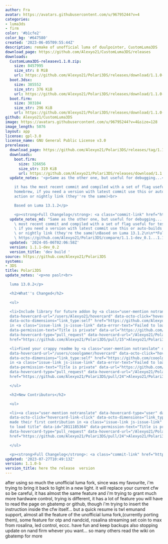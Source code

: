 ```yaml
---
author: Fra
avatar: https://avatars.githubusercontent.com/u/96795244?v=4
categories:
- luma3ds
- firm
color: '#b1cfe2'
color_bg: '#647580'
created: '2023-06-05T09:55:44Z'
description: remake of unofficial luma of duulpointer, CustomLuma3DS
download_page: https://github.com/Alexyo21/CustomLuma3DS/releases
downloads:
  CustomLuma3DS-releasev1.1.0.zip:
    size: 8457995
    size_str: 8 MiB
    url: https://github.com/Alexyo21/Polari3DS/releases/download/1.1.0-b/CustomLuma3DS-releasev1.1.0.zip
  boot.3dsx:
    size: 385552
    size_str: 376 KiB
    url: https://github.com/Alexyo21/Polari3DS/releases/download/1.1.0-b/boot.3dsx
  boot.firm:
    size: 303104
    size_str: 296 KiB
    url: https://github.com/Alexyo21/Polari3DS/releases/download/1.1.0-b/boot.firm
github: Alexyo21/CustomLuma3DS
image: https://avatars.githubusercontent.com/u/96795244?v=4&size=128
image_length: 5076
layout: app
license: gpl-3.0
license_name: GNU General Public License v3.0
prerelease:
  download_page: https://github.com/Alexyo21/Polari3DS/releases/tag/1.1.1-dev_0.2
  downloads:
    boot.firm:
      size: 326656
      size_str: 319 KiB
      url: https://github.com/Alexyo21/Polari3DS/releases/download/1.1.1-dev_0.2/boot.firm
  update_notes: '<p>Same as the other one, but useful for debugging...<br>

    it has the most recent commit and compiled with a set of flag useful for testing
    homebrew, if you need a version with latest commit use this or auto-builds from
    action or nightly link (they''re the same)<br>

    Based on Luma 13.1.2</p>

    <p><strong>Full Changelog</strong>: <a class="commit-link" href="https://github.com/Alexyo21/Polari3DS/compare/1.1.1-dev_0.1...1.1.1-dev_0.2">Alexyo21/Polari3DS@<tt>1.1.1-dev_0.1...1.1.1-dev_0.2</tt></a></p>'
  update_notes_md: "Same as the other one, but useful for debugging... \nit has the\
    \ most recent commit and compiled with a set of flag useful for testing homebrew,\
    \ if you need a version with latest commit use this or auto-builds from action\
    \ or nightly link (they're the same)\nBased on Luma 13.1.2\n\n**Full Changelog**:\
    \ https://github.com/Alexyo21/Polari3DS/compare/1.1.1-dev_0.1...1.1.1-dev_0.2"
  updated: '2024-05-06T02:06:58Z'
  version: 1.1.1-dev_0.2
  version_title: 'dev build '
source: https://github.com/Alexyo21/Polari3DS
systems:
- 3DS
title: Polari3DS
update_notes: '<p>no paslr<br>

  luma 13.0.2</p>

  <h2>What''s Changed</h2>

  <ul>

  <li>Include library for future addon by <a class="user-mention notranslate" data-hovercard-type="user"
  data-hovercard-url="/users/Alexyo21/hovercard" data-octo-click="hovercard-link-click"
  data-octo-dimensions="link_type:self" href="https://github.com/Alexyo21">@Alexyo21</a>
  in <a class="issue-link js-issue-link" data-error-text="Failed to load title" data-id="1860434783"
  data-permission-text="Title is private" data-url="https://github.com/Alexyo21/Polari3DS/issues/15"
  data-hovercard-type="pull_request" data-hovercard-url="/Alexyo21/Polari3DS/pull/15/hovercard"
  href="https://github.com/Alexyo21/Polari3DS/pull/15">Alexyo21/Polari3DS#15</a></li>

  <li>Fixed your crappy readme by <a class="user-mention notranslate" data-hovercard-type="user"
  data-hovercard-url="/users/cooolgamer/hovercard" data-octo-click="hovercard-link-click"
  data-octo-dimensions="link_type:self" href="https://github.com/cooolgamer">@cooolgamer</a>
  in <a class="issue-link js-issue-link" data-error-text="Failed to load title" data-id="2011185364"
  data-permission-text="Title is private" data-url="https://github.com/Alexyo21/Polari3DS/issues/24"
  data-hovercard-type="pull_request" data-hovercard-url="/Alexyo21/Polari3DS/pull/24/hovercard"
  href="https://github.com/Alexyo21/Polari3DS/pull/24">Alexyo21/Polari3DS#24</a></li>

  </ul>

  <h2>New Contributors</h2>

  <ul>

  <li><a class="user-mention notranslate" data-hovercard-type="user" data-hovercard-url="/users/cooolgamer/hovercard"
  data-octo-click="hovercard-link-click" data-octo-dimensions="link_type:self" href="https://github.com/cooolgamer">@cooolgamer</a>
  made their first contribution in <a class="issue-link js-issue-link" data-error-text="Failed
  to load title" data-id="2011185364" data-permission-text="Title is private" data-url="https://github.com/Alexyo21/Polari3DS/issues/24"
  data-hovercard-type="pull_request" data-hovercard-url="/Alexyo21/Polari3DS/pull/24/hovercard"
  href="https://github.com/Alexyo21/Polari3DS/pull/24">Alexyo21/Polari3DS#24</a></li>

  </ul>

  <p><strong>Full Changelog</strong>: <a class="commit-link" href="https://github.com/Alexyo21/Polari3DS/compare/logo...1.1.0-b">Alexyo21/Polari3DS@<tt>logo...1.1.0-b</tt></a></p>'
updated: '2023-07-27T10:49:13Z'
version: 1.1.0-b
version_title: here the release  version
---
```

after using so much the unofficial luma fork, since was my favourite, i'm trying to bring it back to light in a new light.
it will replace your current cfw so be careful,
it has almost the same feature and i'm trying to grant much more hardware control, trying is different, it has a lot of feature you will have to read the page on gbatemp or github, though i'm trying to insert the instruction inside the cfw itself...
but a quick resume is twl emunand support, almost all the feature of the unofficial luma fork,(currently porting them), some feature for otp and nandcid, rosalina streaming set coin to max from rosalina, led control, eccc.
have fun and keep backups also stopping update on nand firm whever you want... so many others read the wiki on gbatemp for more